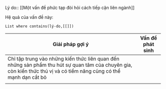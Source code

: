 Lý do:: [[Một vấn đề phức tạp đòi hỏi cách tiếp cận liên ngành]]

Hệ quả của vấn đề này:
```dataview
List where contains(lý-do,[[]])
```

| Giải pháp gợi ý                                                                                                                                                     | Vấn đề phát sinh |
| ------------------------------------------------------------------------------------------------------------------------------------------------------------------- | ---------------- |
| Chỉ tập trung vào những kiến thức liên quan đến những sản phẩm thu hút sự quan tâm của chuyên gia, còn kiến thức thú vị và có tiềm năng cũng có thể mạnh dạn cắt bỏ |                  |
|                                                                                                                                                                     |                  |


